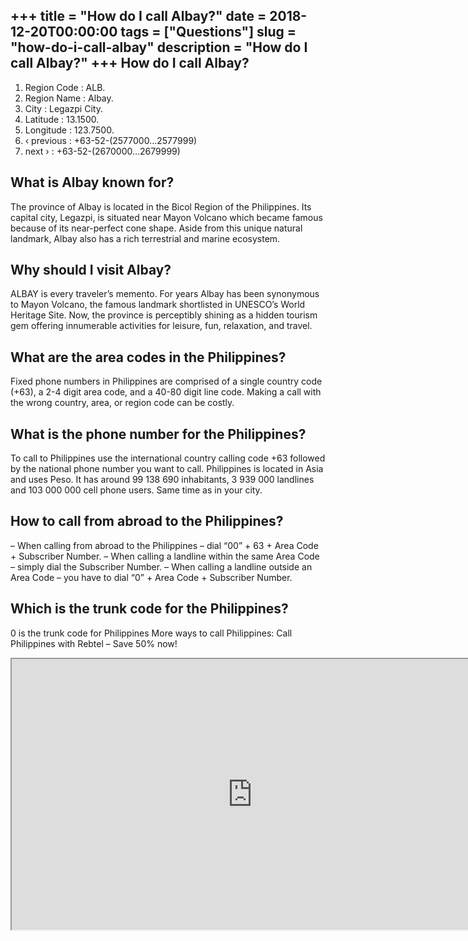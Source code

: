+++
title = "How do I call Albay?"
date = 2018-12-20T00:00:00
tags = ["Questions"]
slug = "how-do-i-call-albay"
description = "How do I call Albay?"
+++
How do I call Albay?
--------------------

1. Region Code : ALB.
2. Region Name : Albay.
3. City : Legazpi City.
4. Latitude : 13.1500.
5. Longitude : 123.7500.
6. ‹ previous : +63-52-(2577000…2577999)
7. next › : +63-52-(2670000…2679999)

What is Albay known for?
------------------------

The province of Albay is located in the Bicol Region of the Philippines. Its capital city, Legazpi, is situated near Mayon Volcano which became famous because of its near-perfect cone shape. Aside from this unique natural landmark, Albay also has a rich terrestrial and marine ecosystem.

Why should I visit Albay?
-------------------------

ALBAY is every traveler’s memento. For years Albay has been synonymous to Mayon Volcano, the famous landmark shortlisted in UNESCO’s World Heritage Site. Now, the province is perceptibly shining as a hidden tourism gem offering innumerable activities for leisure, fun, relaxation, and travel.

What are the area codes in the Philippines?
-------------------------------------------

Fixed phone numbers in Philippines are comprised of a single country code (+63), a 2-4 digit area code, and a 40-80 digit line code. Making a call with the wrong country, area, or region code can be costly.

What is the phone number for the Philippines?
---------------------------------------------

To call to Philippines use the international country calling code +63 followed by the national phone number you want to call. Philippines is located in Asia and uses Peso. It has around 99 138 690 inhabitants, 3 939 000 landlines and 103 000 000 cell phone users. Same time as in your city.

How to call from abroad to the Philippines?
-------------------------------------------

– When calling from abroad to the Philippines – dial “00” + 63 + Area Code + Subscriber Number. – When calling a landline within the same Area Code – simply dial the Subscriber Number. – When calling a landline outside an Area Code – you have to dial “0” + Area Code + Subscriber Number.

Which is the trunk code for the Philippines?
--------------------------------------------

0 is the trunk code for Philippines More ways to call Philippines: Call Philippines with Rebtel – Save 50% now!

<iframe allow="accelerometer; autoplay; clipboard-write; encrypted-media; gyroscope; picture-in-picture" allowfullscreen="" class="__youtube_prefs__  epyt-is-override  no-lazyload" data-no-lazy="1" data-origheight="433" data-origwidth="770" data-skipgform_ajax_framebjll="" height="433" id="_ytid_44596" loading="lazy" src="https://www.youtube.com/embed/jup6QJxMxr8?enablejsapi=1&autoplay=0&cc_load_policy=0&cc_lang_pref=&iv_load_policy=1&loop=0&modestbranding=0&rel=1&fs=1&playsinline=0&autohide=2&theme=dark&color=red&controls=1&" title="YouTube player" width="770"></iframe>